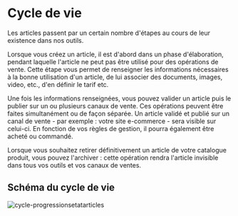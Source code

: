 # Cycle de vie

Les articles passent par un certain nombre d'étapes au cours de leur existence dans nos outils.

Lorsque vous créez un article, il est d'abord dans un phase d'élaboration, pendant laquelle l'article ne peut pas être utilisé pour des opérations de vente. Cette étape vous permet de renseigner les informations nécessaires à la bonne utilisation d'un article, de lui associer des documents, images, video, etc., d'en définir le tarif etc.

Une fois les informations renseignées, vous pouvez valider un article puis le publier sur un ou plusieurs canaux de vente. Ces opérations peuvent être faites simultanément ou de façon séparée. Un article validé et publié sur un canal de vente - par exemple : votre site e-commerce - sera visible sur celui-ci. En fonction de vos règles de gestion, il pourra également être acheté ou commandé.

Lorsque vous souhaitez retirer définitivement un article de votre catalogue produit, vous pouvez l'archiver : cette opération rendra l'article invisible dans tous vos outils et vos canaux de ventes.

## Schéma du cycle de vie

![cycle-progressionsetatarticles](https://aide.altazion.com/fr-frv2/ressources/articles/cycle-progressionsetatarticles.png)

